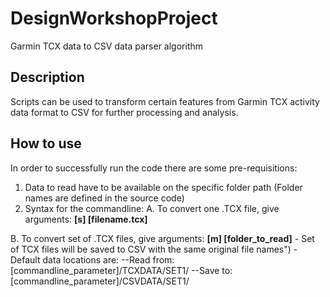 # DesignWorkshopProject
Garmin TCX data to CSV data parser algorithm

## Description

Scripts can be used to transform certain features from Garmin TCX activity data format to CSV for further processing and analysis.

## How to use

In order to successfully run the code there are some pre-requisitions:

1. Data to read have to be available on the specific folder path (Folder names are defined in the source code)
2. Syntax for the commandline:
  A. To convert one .TCX file, give arguments: **[s] [filename.tcx]**
    
  B. To convert set of .TCX files, give arguments: **[m] [folder_to_read]**
    - Set of TCX files will be saved to CSV with the same original file names")
    - Default data locations are:
      --Read from: [commandline_parameter]/TCXDATA/SET1/
      --Save to: [commandline_parameter]/CSVDATA/SET1/
